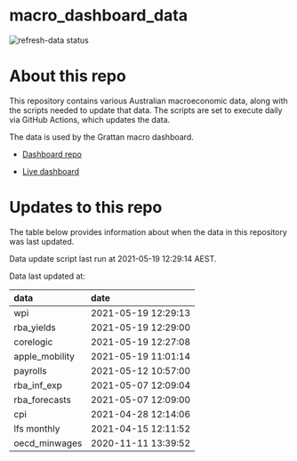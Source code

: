 
<!-- README.md is generated from README.Rmd. Please edit that file -->

# macro\_dashboard\_data

<!-- badges: start -->

![refresh-data
status](https://github.com/grattan/macro_dashboard_data/workflows/refresh-data/badge.svg)

<!-- badges: end -->

# About this repo

This repository contains various Australian macroeconomic data, along
with the scripts needed to update that data. The scripts are set to
execute daily via GitHub Actions, which updates the data.

The data is used by the Grattan macro dashboard.

  - [Dashboard repo](https://github.com/grattan/macrodashboard)

  - [Live dashboard](https://mattcowgill.shinyapps.io/macrodashboard/)

# Updates to this repo

The table below provides information about when the data in this
repository was last updated.

Data update script last run at 2021-05-19 12:29:14 AEST.

Data last updated at:

| data            | date                |
| :-------------- | :------------------ |
| wpi             | 2021-05-19 12:29:13 |
| rba\_yields     | 2021-05-19 12:29:00 |
| corelogic       | 2021-05-19 12:27:08 |
| apple\_mobility | 2021-05-19 11:01:14 |
| payrolls        | 2021-05-12 10:57:00 |
| rba\_inf\_exp   | 2021-05-07 12:09:04 |
| rba\_forecasts  | 2021-05-07 12:09:00 |
| cpi             | 2021-04-28 12:14:06 |
| lfs monthly     | 2021-04-15 12:11:52 |
| oecd\_minwages  | 2020-11-11 13:39:52 |
